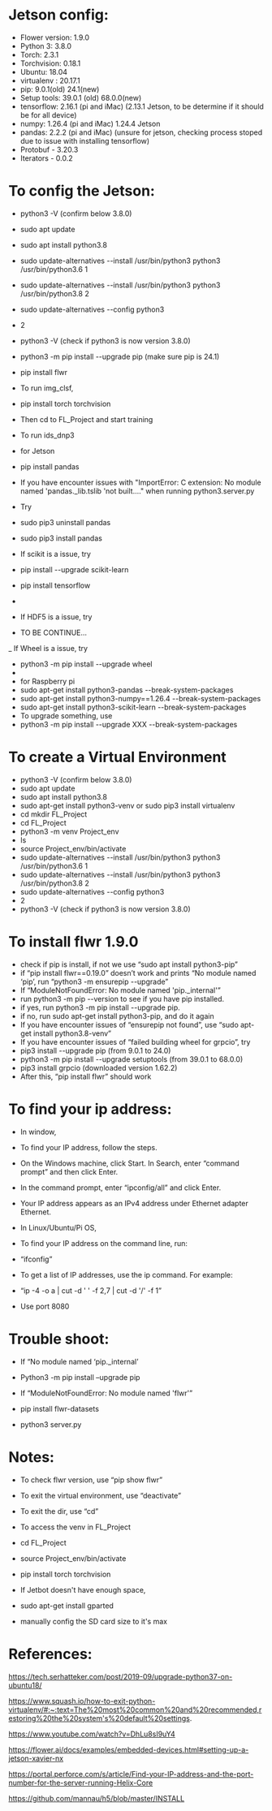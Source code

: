 # Jetson config:
- Flower version: 1.9.0 
- Python 3: 3.8.0 
- Torch: 2.3.1
- Torchvision: 0.18.1
- Ubuntu: 18.04 
- virtualenv : 20.17.1
- pip: 9.0.1(old) 24.1(new)
- Setup tools: 39.0.1 (old) 68.0.0(new)
- tensorflow: 2.16.1 (pi and iMac) (2.13.1 Jetson, to be determine if it should be for all device)
- numpy: 1.26.4 (pi and iMac) 1.24.4 Jetson
- pandas: 2.2.2 (pi and iMac) (unsure for jetson, checking process stoped due to issue with installing tensorflow)
- Protobuf - 3.20.3
- Iterators - 0.0.2

# To config the Jetson:
- python3 -V (confirm below 3.8.0)
- sudo apt update
- sudo apt install python3.8
- sudo update-alternatives --install /usr/bin/python3 python3 /usr/bin/python3.6 1
- sudo update-alternatives --install /usr/bin/python3 python3 /usr/bin/python3.8 2
- sudo update-alternatives --config python3
- 2
- python3 -V (check if python3 is now version 3.8.0)
- python3 -m pip install --upgrade pip (make sure pip is 24.1)
- pip install flwr

- To run img_clsf,
- pip install torch torchvision
- Then cd to FL_Project and start training

- To run ids_dnp3
- for Jetson
- pip install pandas
- If you have encounter issues with "ImportError: C extension: No module named 'pandas._lib.tslib 'not built...." when running python3.server.py
- Try
- sudo pip3 uninstall pandas
- sudo pip3 install pandas
- If scikit is a issue, try
- pip install --upgrade scikit-learn
- pip install tensorflow
- 
- If HDF5 is a issue, try
- TO BE CONTINUE...

_ If Wheel is a issue, try
- python3 -m pip install --upgrade wheel
- 
- for Raspberry pi
- sudo apt-get install python3-pandas --break-system-packages
- sudo apt-get install python3-numpy==1.26.4 --break-system-packages
- sudo apt-get install python3-scikit-learn --break-system-packages
- To upgrade something, use
- python3 -m pip install --upgrade XXX --break-system-packages

# To create a Virtual Environment
- python3 -V (confirm below 3.8.0)
- sudo apt update
- sudo apt install python3.8
- sudo apt-get install python3-venv or sudo pip3 install virtualenv
- cd mkdir FL_Project
- cd FL_Project
- python3 -m venv Project_env
- ls
- source Project_env/bin/activate
- sudo update-alternatives --install /usr/bin/python3 python3 /usr/bin/python3.6 1
- sudo update-alternatives --install /usr/bin/python3 python3 /usr/bin/python3.8 2
- sudo update-alternatives --config python3
- 2
- python3 -V (check if python3 is now version 3.8.0)

# To install flwr 1.9.0 
- check if pip is install, if not we use “sudo apt install python3-pip”
- if “pip install flwr==0.19.0” doesn’t work and prints “No module named ‘pip’, run “python3 -m ensurepip --upgrade”
- If “ModuleNotFoundError: No module named 'pip._internal'”
- run python3 -m pip --version to see if you have pip installed.
- if yes, run python3 -m pip install --upgrade pip.
- if no, run sudo apt-get install python3-pip, and do it again
- If you have encounter issues of “ensurepip not found”, use “sudo apt-get install python3.8-venv”
- If you have encounter issues of “failed building wheel for grpcio”, try
- pip3 install --upgrade pip (from 9.0.1 to 24.0)
- python3 -m pip install --upgrade setuptools (from 39.0.1 to 68.0.0)
- pip3 install grpcio (downloaded version 1.62.2)
- After this, “pip install flwr” should work

# To find your ip address:
- In window, 
- To find your IP address, follow the steps.
- On the Windows machine, click Start. In Search, enter “command prompt” and then click Enter.
- In the command prompt, enter “ipconfig/all” and click Enter.
- Your IP address appears as an IPv4 address under Ethernet adapter Ethernet.

- In Linux/Ubuntu/Pi OS,
- To find your IP address on the command line, run:
- “ifconfig”
- To get a list of IP addresses, use the ip command. For example: 
- “ip -4 -o a | cut -d ' ' -f 2,7 | cut -d '/' -f 1”

- Use port 8080

# Trouble shoot:
- If “No module named ‘pip._internal’
- Python3 -m pip install –upgrade pip

- If “ModuleNotFoundError: No module named 'flwr'”
- pip install flwr-datasets
- python3 server.py
  
# Notes:
- To check flwr version, use “pip show flwr”

- To exit the virtual environment, use “deactivate”

- To exit the dir, use “cd”

- To access the venv in FL_Project
- cd FL_Project
- source Project_env/bin/activate

- pip install torch torchvision

- If Jetbot doesn't have enough space,
- sudo apt-get install gparted
- manually config the SD card size to it's max

# References:

https://tech.serhatteker.com/post/2019-09/upgrade-python37-on-ubuntu18/

https://www.squash.io/how-to-exit-python-virtualenv/#:~:text=The%20most%20common%20and%20recommended,restoring%20the%20system's%20default%20settings.

https://www.youtube.com/watch?v=DhLu8sI9uY4

https://flower.ai/docs/examples/embedded-devices.html#setting-up-a-jetson-xavier-nx

https://portal.perforce.com/s/article/Find-your-IP-address-and-the-port-number-for-the-server-running-Helix-Core

https://github.com/mannau/h5/blob/master/INSTALL
